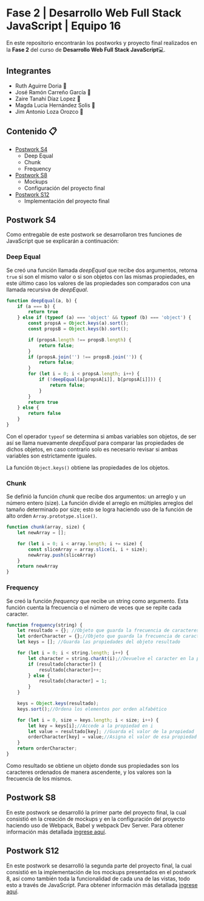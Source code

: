 # Fase 2 | Desarrollo Web Full Stack JavaScript | Equipo 16

En este repositorio encontrarán los postworks y proyecto final realizados en la **Fase 2** del curso de **Desarrollo Web Full Stack JavaScript**:computer:.

## Integrantes
- Ruth Aguirre Doria :woman:
- José Ramón Carreño García :man:
- Zaire Tanahi Díaz Lopez :woman:
- Magda Lucia Hernández Solis :woman:
- Jim Antonio Loza Orozco :man:


## Contenido :clipboard:

- [Postwork S4](#postwork-s4)
    - Deep Equal
    - Chunk
    - Frequency
- [Postwork S8](#postwork-s8)
	- Mockups
	- Configuración del proyecto final
- [Postwork S12](#postwork-s12)
	- Implementación del proyecto final

## Postwork S4
Como entregable de este postwork se desarrollaron tres funciones de JavaScript que se explicarán a continuación:

### Deep Equal
Se creó una función llamada *deepEqual* que recibe dos argumentos, retorna `true`  si son el mismo valor o si son objetos con las mismas propiedades, en este último caso los valores de las propiedades son comparados con una llamada recursiva de  *deepEqual*.

```javascript
function deepEqual(a, b) {
    if (a === b) {
        return true
    } else if (typeof (a) === 'object' && typeof (b) === 'object') {
        const propsA = Object.keys(a).sort();
        const propsB = Object.keys(b).sort();

        if (propsA.length !== propsB.length) {
            return false;
        }
        if (propsA.join('') !== propsB.join('')) {
            return false;
        }
        for (let i = 0; i < propsA.length; i++) {
            if (!deepEqual(a[propsA[i]], b[propsA[i]])) {
                return false;
            }
        }
        return true
    } else {
        return false
    }
}
```

Con el operador  `typeof`  se determina si ambas variables son objetos, de ser así se llama nuevamente *deepEqual* para comparar las propiedades de dichos objetos, en caso contrario solo es necesario revisar si ambas variables son estrictamente iguales.

La función  `Object.keys()`  obtiene las propiedades de los objetos.

### Chunk
Se definió la función *chunk* que recibe dos argumentos: un arreglo y un número entero (size). La función divide el arreglo en múltiples arreglos del tamaño determinado por size; esto se logra haciendo uso de la función de alto orden `Array.prototype.slice()`.

```javascript
function chunk(array, size) {
    let newArray = [];

    for (let i = 0; i < array.length; i += size) {
        const sliceArray = array.slice(i, i + size);
        newArray.push(sliceArray)
    }
    return newArray
}
```

### Frequency
Se creó la función *frequency* que recibe un string como argumento. Esta función cuenta la frecuencia o el número de veces que se repite cada caracter.

```javascript
function frequency(string) {
    let resultado = {}; //Objeto que guarda la frecuencia de caracteres desordenado
    let orderCharacter = {};//Objeto que guarda la frecuencia de caracteres ordenado
    let keys = []; //Guarda las propiedades del objeto resultado

    for (let i = 0; i < string.length; i++) {
        let character = string.charAt(i);//Devuelve el caracter en la posicion i
        if (resultado[character]) {
            resultado[character]++;
        } else {
            resultado[character] = 1;
        }
    }

    keys = Object.keys(resultado);
    keys.sort();//Ordena los elementos por orden alfabético

    for (let i = 0, size = keys.length; i < size; i++) {
        let key = keys[i];//Accede a la propiedad en i
        let value = resultado[key]; //Guarda el valor de la propiedad
        orderCharacter[key] = value;//Asigna el valor de esa propiedad al nuevo objeto
    }
    return orderCharacter;
}
```

Como resultado se obtiene un objeto donde sus propiedades son los caracteres ordenados de manera ascendente, y los valores son la frecuencia de los mismos.

## Postwork S8
En este postwork se desarrolló la primer parte del proyecto final, la cual consistió en la creación de mockups y en la configuración del proyecto haciendo uso de Webpack, Babel y webpack Dev Server.
Para obtener información más detallada [ingrese aquí](./proyectofinal/README.md).

## Postwork S12
En este postwork se desarrolló la segunda parte del proyecto final, la cual consistió en la implementación de los mockups presentados en el postwork 8, así como también toda la funcionalidad de cada una de las vistas, todo esto a través de JavaScript.
Para obtener información más detallada [ingrese aquí](./proyectofinal/README.md).

